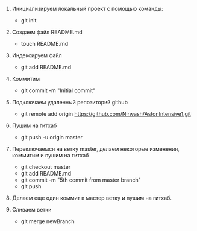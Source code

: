 1. Инициализируем локальный проект с помощью команды:

	- git init

2. Создаем файл README.md 

	- touch README.md

3. Индексируем файл 

	- git add README.md

4. Коммитим 

	- git commit -m "Initial commit"

5. Подключаем удаленный репозиторий github 

	- git remote add origin https://github.com/Nirwash/AstonIntensive1.git

6. Пушим на гитхаб 

	- git push -u origin master
	
7. Переключаемся на ветку master, делаем некоторые изменения, коммитим и пушим на гитхаб

	- git checkout master
	- git add README.md
	- git commit -m "5th commit from master branch"
	- git push 
	
8. Делаем еще один коммит в мастер ветку и пушим на гитхаб.

9. Сливаем ветки

	- git merge newBranch